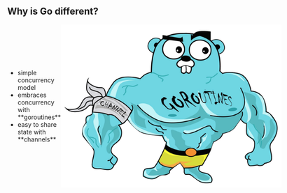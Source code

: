 ## Why is **Go** different?

<div style="display: flex; align-items: center">
  <ul>
    <li>simple concurrency model</li> <!-- .element: class="fragment" data-fragment-index="1" -->
    <li>embraces concurrency with **goroutines**</li> <!-- .element: class="fragment" data-fragment-index="2" -->
    <li>easy to share state with **channels**</li> <!-- .element: class="fragment" data-fragment-index="3" -->
  </ul>

  <img src="static/strong-gopher.png" style="width: 640px" />
</div>
